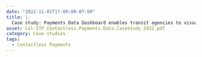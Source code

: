 ```yaml
---
date: "2022-11-01T17:00:00-07:00"
title: |-
  Case study: Payments Data Dashboard enables transit agencies to visualize their contactless payments data
asset: Cal-ITP.Contactless.Payments.Data.CaseStudy.2022.pdf
category: Case studies
tags:
  - Contactless Payments
---
```


